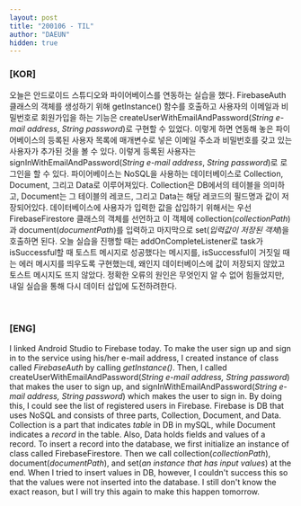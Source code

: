 ```yaml
---
layout: post
title: "200106 - TIL"
author: "DAEUN"
hidden: true
---
```


### [KOR]
오늘은 안드로이드 스튜디오와 파이어베이스를 연동하는 실습을 했다. FirebaseAuth 클래스의 객체를 생성하기 위해 getInstance() 함수를 호출하고 사용자의 이메일과 비밀번호로 회원가입을 하는 기능은 createUserWithEmailAndPassword(_String e-mail address_, _String password_)로 구현할 수 있었다. 이렇게 하면 연동해 놓은 파이어베이스의 등록된 사용자 목록에 매개변수로 넣은 이메일 주소과 비밀번호를 갖고 있는 사용자가 추가된 것을 볼 수 있다. 이렇게 등록된 사용자는 signInWithEmailAndPassword(_String e-mail address_, _String password_)로 로그인을 할 수 있다.
파이어베이스는 NoSQL을 사용하는 데이터베이스로 Collection, Document, 그리고 Data로 이루어져있다. Collection은 DB에서의 테이블을 의미하고, Document는 그 테이블의 레코드, 그리고 Data는 해당 레코드의 필드명과 값이 저장되어있다. 데이터베이스에 사용자가 입력한 값을 삽입하기 위해서는 우선 FirebaseFirestore 클래스의 객체를 선언하고 이 객체에 collection(_collectionPath_)과 document(_documentPath_)를 입력하고 마지막으로 set(_입력값이 저장된 객체_)을 호출하면 된다. 오늘 실습을 진행할 때는 addOnCompleteListener로 task가 isSuccessful할 때 토스트 메시지로 성공했다는 메시지를, isSuccessful이 거짓일 때는 에러 메시지를 띄우도록 구현했는데, 왜인지 데이터베이스에 값이 저장되지 않았고 토스트 메시지도 뜨지 않았다. 정확한 오류의 원인은 무엇인지 알 수 없어 힘들었지만, 내일 실습을 통해 다시 데이터 삽입에 도전하려한다.
<br><br><br>
### [ENG]
I linked Android Studio to Firebase today. To make the user sign up and sign in to the service using his/her e-mail address, I created instance of class called _FirebaseAuth_ by calling _getInstance()_. Then, I called createUserWithEmailAndPassword(_String e-mail address, String password_) that makes the user to sign up, and signInWithEmailAndPassword(_String e-mail address, String password_) which makes the user to sign in. By doing this, I could see the list of registered users in Firebase.
Firebase is DB that uses NoSQL and consists of three parts, Collection, Document, and Data. Collection is a part that indicates _table_ in DB in mySQL, while Document indicates a _record_ in the table. Also, Data holds fields and values of a record. To insert a record into the database, we first initialize an instance of class called FirebaseFirestore. Then we call collection(_collectionPath_), document(_documentPath_), and set(_an instance that has input values_) at the end. When I tried to insert values in DB, however, I couldn't success this so that the values were not inserted into the database. I still don't know the exact reason, but I will try this again to make this happen tomorrow.